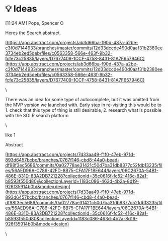 # 💡 Ideas

\[11:24 AM] Pope, Spencer O

Heres the Search abstract,

[https://app.abstract.com/projects/ab3d66ba-f90d-437a-a2be-c3f0d7144933/branches/master/commits/12d33dccde490d0aaf31b2380ee3734eb2ed5deb/files/c0563358-566e-463f-9b32-fcfe73c25835/layers/D7677409-1CCF-4758-8431-81A7F657946C](https://app.abstract.com/projects/ab3d66ba-f90d-437a-a2be-c3f0d7144933/branches/master/commits/12d33dccde490d0aaf31b2380ee3734eb2ed5deb/files/c0563358-566e-463f-9b32-fcfe73c25835/layers/D7677409-1CCF-4758-8431-81A7F657946C)

\

There was an idea for some type of autocomplete, but it was omitted from the MVP version we launched with. Early step in re-visiting this would be to 1. check that this type of thing is still desirable, 2. research what is possible with the SOLR search platform

\

like 1

Abstract

[https://app.abstract.com/projects/7d33aa49-f1f0-47eb-971d-893d6457bcbc/branches/0767f146-cbd8-44a0-bead-df98f3ec5686/commits/0a02778ae31421c50d7ba31db8377c52fdb13235/files/56AED96A-C786-42FD-8B75-CFA17F1BE644/layers/06C2670A-54B1-486E-831D-83A2DB721228?collectionId=35c0616f-fc52-416c-82a1-b8593f550d80\&collectionLayerId=1183c086-463d-4b2a-8d19-926f35914b0b\&mode=design](https://app.abstract.com/projects/7d33aa49-f1f0-47eb-971d-893d6457bcbc/branches/0767f146-cbd8-44a0-bead-df98f3ec5686/commits/0a02778ae31421c50d7ba31db8377c52fdb13235/files/56AED96A-C786-42FD-8B75-CFA17F1BE644/layers/06C2670A-54B1-486E-831D-83A2DB721228?collectionId=35c0616f-fc52-416c-82a1-b8593f550d80&collectionLayerId=1183c086-463d-4b2a-8d19-926f35914b0b&mode=design)

\
